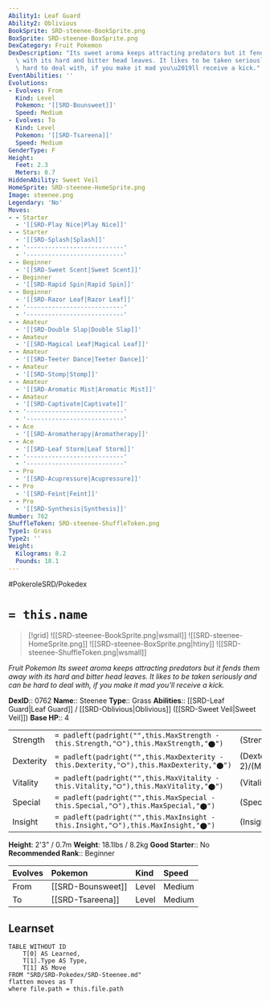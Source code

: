 ```yaml
---
Ability1: Leaf Guard
Ability2: Oblivious
BookSprite: SRD-steenee-BookSprite.png
BoxSprite: SRD-steenee-BoxSprite.png
DexCategory: Fruit Pokemon
DexDescription: "Its sweet aroma keeps attracting predators but it fends them away\
  \ with its hard and bitter head leaves. It likes to be taken seriously and can be\
  \ hard to deal with, if you make it mad you\u2019ll receive a kick."
EventAbilities: ''
Evolutions:
- Evolves: From
  Kind: Level
  Pokemon: '[[SRD-Bounsweet]]'
  Speed: Medium
- Evolves: To
  Kind: Level
  Pokemon: '[[SRD-Tsareena]]'
  Speed: Medium
GenderType: F
Height:
  Feet: 2.3
  Meters: 0.7
HiddenAbility: Sweet Veil
HomeSprite: SRD-steenee-HomeSprite.png
Image: steenee.png
Legendary: 'No'
Moves:
- - Starter
  - '[[SRD-Play Nice|Play Nice]]'
- - Starter
  - '[[SRD-Splash|Splash]]'
- - '---------------------------'
  - '---------------------------'
- - Beginner
  - '[[SRD-Sweet Scent|Sweet Scent]]'
- - Beginner
  - '[[SRD-Rapid Spin|Rapid Spin]]'
- - Beginner
  - '[[SRD-Razor Leaf|Razor Leaf]]'
- - '---------------------------'
  - '---------------------------'
- - Amateur
  - '[[SRD-Double Slap|Double Slap]]'
- - Amateur
  - '[[SRD-Magical Leaf|Magical Leaf]]'
- - Amateur
  - '[[SRD-Teeter Dance|Teeter Dance]]'
- - Amateur
  - '[[SRD-Stomp|Stomp]]'
- - Amateur
  - '[[SRD-Aromatic Mist|Aromatic Mist]]'
- - Amateur
  - '[[SRD-Captivate|Captivate]]'
- - '---------------------------'
  - '---------------------------'
- - Ace
  - '[[SRD-Aromatherapy|Aromatherapy]]'
- - Ace
  - '[[SRD-Leaf Storm|Leaf Storm]]'
- - '---------------------------'
  - '---------------------------'
- - Pro
  - '[[SRD-Acupressure|Acupressure]]'
- - Pro
  - '[[SRD-Feint|Feint]]'
- - Pro
  - '[[SRD-Synthesis|Synthesis]]'
Number: 762
ShuffleToken: SRD-steenee-ShuffleToken.png
Type1: Grass
Type2: ''
Weight:
  Kilograms: 8.2
  Pounds: 18.1
---
```


#PokeroleSRD/Pokedex

# `= this.name`

> [!grid]
> ![[SRD-steenee-BookSprite.png|wsmall]]
> ![[SRD-steenee-HomeSprite.png]]
> ![[SRD-steenee-BoxSprite.png|htiny]]
> ![[SRD-steenee-ShuffleToken.png|wsmall]]


*Fruit Pokemon*
*Its sweet aroma keeps attracting predators but it fends them away with its hard and bitter head leaves. It likes to be taken seriously and can be hard to deal with, if you make it mad you’ll receive a kick.*

**DexID**:: 0762
**Name**:: Steenee
**Type**:: Grass
**Abilities**:: [[SRD-Leaf Guard|Leaf Guard]] / [[SRD-Oblivious|Oblivious]] ([[SRD-Sweet Veil|Sweet Veil]])
**Base HP**:: 4

|           |                                                                                        |                                          |
| --------- | -------------------------------------------------------------------------------------- | ---------------------------------------- |
| Strength  | `= padleft(padright("",this.MaxStrength - this.Strength,"⭘"),this.MaxStrength,"⬤")`    | (Strength::1)/(MaxStrength::3)   |
| Dexterity | `= padleft(padright("",this.MaxDexterity - this.Dexterity,"⭘"),this.MaxDexterity,"⬤")` | (Dexterity:: 2)/(MaxDexterity::4) |
| Vitality  | `= padleft(padright("",this.MaxVitality - this.Vitality,"⭘"),this.MaxVitality,"⬤")`    | (Vitality::2)/(MaxVitality::4)   |
| Special   | `= padleft(padright("",this.MaxSpecial - this.Special,"⭘"),this.MaxSpecial,"⬤")`       | (Special::1)/(MaxSpecial::3)     |
| Insight   | `= padleft(padright("",this.MaxInsight - this.Insight,"⭘"),this.MaxInsight,"⬤")`       | (Insight::2)/(MaxInsight::4)     |

**Height**: 2'3" / 0.7m
**Weight**: 18.1lbs / 8.2kg
**Good Starter**:: No
**Recommended Rank**:: Beginner

| Evolves   | Pokemon           | Kind   | Speed   |
|:----------|:------------------|:-------|:--------|
| From      | [[SRD-Bounsweet]] | Level  | Medium  |
| To        | [[SRD-Tsareena]]  | Level  | Medium  |

## Learnset

```dataview
TABLE WITHOUT ID
    T[0] AS Learned,
    T[1].Type AS Type,
    T[1] AS Move
FROM "SRD/SRD-Pokedex/SRD-Steenee.md"
flatten moves as T
where file.path = this.file.path
```
